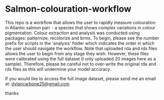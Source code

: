 # Salmon-colouration-workflow

This repo is a workflow that allows the user to rapidly measure colouration in Atlantic salmon parr - a species that shows complex variations in colour pigmentation. Colour extraction and analysis was conducted using packages: patternize, recolorize and brms. To begin, please see the number prefix for scripts in the 'analysis' folder which indicates the order in which the user should navigate the workflow. Note that uploaded rda and rds files allows the user to begin from any stage they wish. However, these files were calibrated using the full dataset (I only uploaded 20 images here as a sample). Therefore, please be careful not to over-write the original rda and rds files as this will undermine your model accuracy.

If you would like to access the full image dataset, please send me an email at: dylancarbone25@gmail.com

thanks